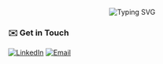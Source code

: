 <p align="center">
  <img src="https://readme-typing-svg.demolab.com?font=Fira+Code&pause=1000&color=000000&center=true&vCenter=true&width=500&lines=Hey%2C+I'm+Matheus+Hanssen!;Data+Scientist+at+RD+Station;Generative+AI+Enthusiast;Building+AI+products" alt="Typing SVG" />
</p>

### ✉️ Get in Touch

[![LinkedIn](https://img.shields.io/badge/LinkedIn-0A66C2?style=for-the-badge&logo=linkedin&logoColor=white)](https://www.linkedin.com/in/matheus-hanssen/)
[![Email](https://img.shields.io/badge/Email-0078D4?style=for-the-badge&logo=microsoft-outlook&logoColor=white)](mailto:matheus.hanssen@hotmail.com)



